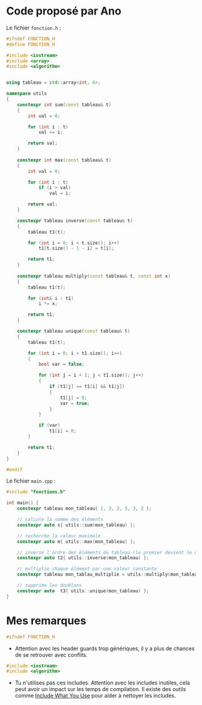 
# Code proposé par Ano

Le fichier `fonction.h` :

```cpp
#ifndef FONCTION_H
#define FONCTION_H

#include <iostream>
#include <array>
#include <algorithm>


using tableau = std::array<int, 6>;

namespace utils
{
	constexpr int sum(const tableau& t)
	{
		int val = 0;

		for (int i : t)
			val += i;

		return val;
	}
	
	constexpr int max(const tableau& t)
	{
		int val = 0;

		for (int i : t)
			if (i > val)
				val = i;

		return val;
	}

	constexpr tableau inverse(const tableau& t)
	{
		tableau t1(t);

		for (int i = 0; i < t.size(); i++)
			t1[t.size() - 1 - i] = t[i];

		return t1;
	}
	
	constexpr tableau multiply(const tableau& t, const int x)
	{
		tableau t1(t);

		for (int& i : t1)
			i *= x;

		return t1;
	}

	constexpr tableau unique(const tableau& t)
	{
		tableau t1(t);

		for (int i = 0; i < t1.size(); i++)
		{
			bool var = false;

			for (int j = i + 1; j < t1.size(); j++)
			{
				if (t1[j] == t1[i] && t1[j])
				{
					t1[j] = 0;
					var = true;
				}
			}

			if (var)
				t1[i] = 0;
		}

		return t1;
	}
}

#endif
```

Le fichier `main.cpp` :
```cpp
#include "fonctions.h"

int main() {
    constexpr tableau mon_tableau{ 1, 3, 2, 5, 3, 2 };

    // calcule la somme des éléments
    constexpr auto s{ utils::sum(mon_tableau) };

    // recherche la valeur maximale
    constexpr auto m{ utils::max(mon_tableau) };

    // inverse l'ordre des éléments du tableau (le premier devient le dernier, etc)
    constexpr auto t2{ utils::inverse(mon_tableau) };

    // multiplie chaque élément par une valeur constante
    constexpr tableau mon_tablau_multiplie = utils::multiply(mon_tableau, 2);

    // supprime les doublons
    constexpr auto  t3{ utils::unique(mon_tableau) };
}
```

# Mes remarques

```cpp
#ifndef FONCTION_H
```
- Attention avec les header guards trop génériques, il y a plus de chances de se retrouver avec conflits.

```cpp
#include <iostream>
#include <algorithm>
```
- Tu n'utilises pas ces includes. Attention avec les includes inutiles, cela peut avoir un impact sur les temps de compilation. Il existe des outils comme [Include What You Use](https://github.com/include-what-you-use/include-what-you-use) pour aider à nettoyer les includes.
